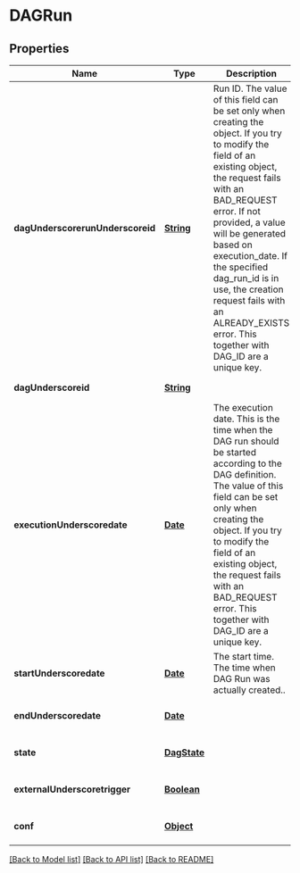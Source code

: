 # DAGRun
## Properties

Name | Type | Description | Notes
------------ | ------------- | ------------- | -------------
**dagUnderscorerunUnderscoreid** | [**String**](string.md) | Run ID. The value of this field can be set only when creating the object. If you try to modify the field of an existing object, the request fails with an BAD_REQUEST error. If not provided, a value will be generated based on execution_date. If the specified dag_run_id is in use, the creation request fails with an ALREADY_EXISTS error. This together with DAG_ID are a unique key.  | [optional] [default to null]
**dagUnderscoreid** | [**String**](string.md) |  | [default to null]
**executionUnderscoredate** | [**Date**](DateTime.md) | The execution date. This is the time when the DAG run should be started according to the DAG definition. The value of this field can be set only when creating the object. If you try to modify the field of an existing object, the request fails with an BAD_REQUEST error. This together with DAG_ID are a unique key.  | [optional] [default to null]
**startUnderscoredate** | [**Date**](DateTime.md) | The start time. The time when DAG Run was actually created..  | [optional] [default to null]
**endUnderscoredate** | [**Date**](DateTime.md) |  | [optional] [default to null]
**state** | [**DagState**](DagState.md) |  | [optional] [default to null]
**externalUnderscoretrigger** | [**Boolean**](boolean.md) |  | [optional] [default to true]
**conf** | [**Object**](.md) |  | [optional] [default to null]

[[Back to Model list]](../README.md#documentation-for-models) [[Back to API list]](../README.md#documentation-for-api-endpoints) [[Back to README]](../README.md)

